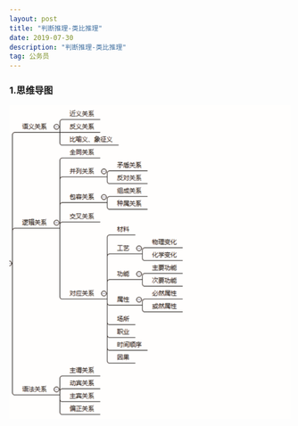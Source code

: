 ```yaml
---
layout: post
title: "判断推理-类比推理"
date: 2019-07-30
description: "判断推理-类比推理"
tag: 公务员
---
```

### 1.思维导图
![思维导图](/images/article/gwy/pdtl/lbtl-dt01.jpg "思维导图01") 
